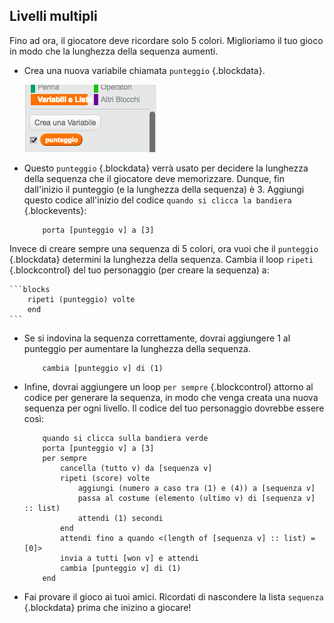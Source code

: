 ## Livelli multipli

Fino ad ora, il giocatore deve ricordare solo 5 colori. Miglioriamo il tuo gioco in modo che la lunghezza della sequenza aumenti.

+ Crea una nuova variabile chiamata `punteggio` {.blockdata}.

	![screenshot](images/colour-score.png)

+ Questo `punteggio` {.blockdata} verrà usato per decidere la lunghezza della sequenza che il giocatore deve memorizzare.  Dunque, fin dall'inizio il punteggio (e la lunghezza della sequenza) è 3. Aggiungi questo codice all'inizio del codice `quando si clicca la bandiera` {.blockevents}:

	```blocks
		porta [punteggio v] a [3]
	```

Invece di creare sempre una sequenza di 5 colori, ora vuoi che il `punteggio` {.blockdata} determini la lunghezza della sequenza. Cambia il loop `ripeti` {.blockcontrol} del tuo personaggio (per creare la sequenza) a:

	```blocks
		ripeti (punteggio) volte
		end
	```

+ Se si indovina la sequenza correttamente, dovrai aggiungere 1 al punteggio per aumentare la lunghezza della sequenza.

	```blocks
		cambia [punteggio v] di (1)
	```

+ Infine, dovrai aggiungere un loop `per sempre` {.blockcontrol} attorno al codice per generare la sequenza, in modo che venga creata una nuova sequenza per ogni livello. Il codice del tuo personaggio dovrebbe essere così:

	```blocks
		quando si clicca sulla bandiera verde
		porta [punteggio v] a [3]
		per sempre
  			cancella (tutto v) da [sequenza v]
  			ripeti (score) volte
    			aggiungi (numero a caso tra (1) e (4)) a [sequenza v]
    			passa al costume (elemento (ultimo v) di [sequenza v] :: list)
    			attendi (1) secondi
  			end
  			attendi fino a quando <(length of [sequenza v] :: list) = [0]>
  			invia a tutti [won v] e attendi
  			cambia [punteggio v] di (1)
		end
	```

+ Fai provare il gioco ai tuoi amici. Ricordati di nascondere la lista `sequenza` {.blockdata} prima che inizino a giocare!
